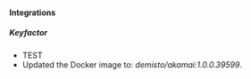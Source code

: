 
#### Integrations
##### Keyfactor
-  TEST
- Updated the Docker image to: *demisto/akamai:1.0.0.39599*.
